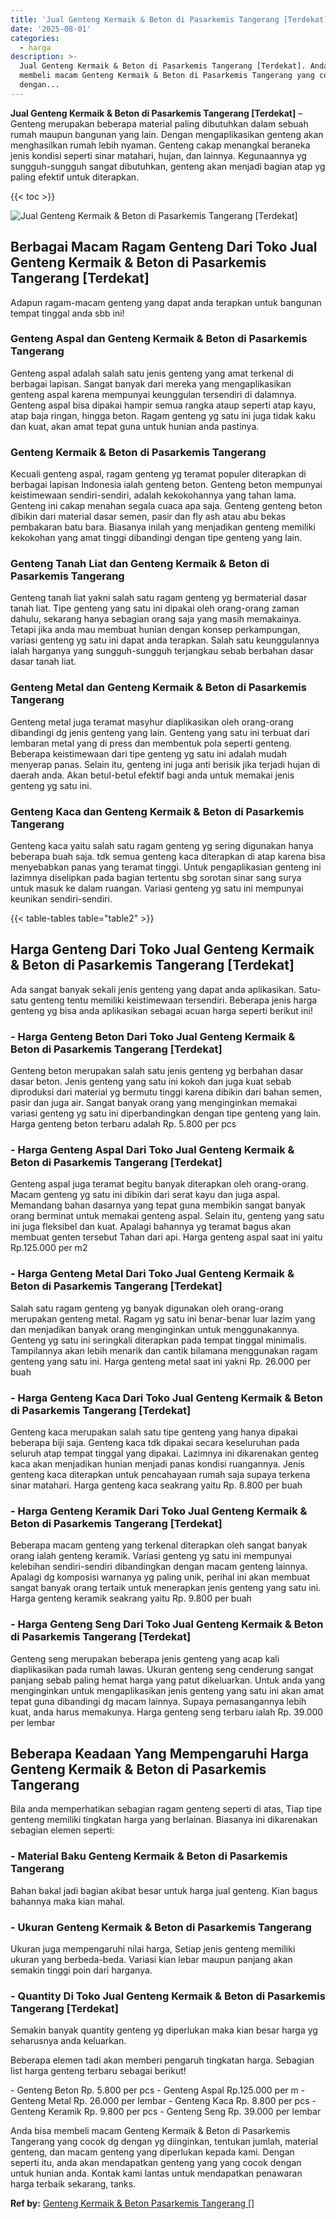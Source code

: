 ```yaml
---
title: 'Jual Genteng Kermaik & Beton di Pasarkemis Tangerang [Terdekat]'
date: '2025-08-01'
categories:
  - harga
description: >-
  Jual Genteng Kermaik & Beton di Pasarkemis Tangerang [Terdekat]. Anda bisa
  membeli macam Genteng Kermaik & Beton di Pasarkemis Tangerang yang cocok dg
  dengan...
---
```


**Jual Genteng Kermaik & Beton di Pasarkemis Tangerang \[Terdekat\]** – Genteng merupakan beberapa material paling dibutuhkan dalam sebuah rumah maupun bangunan yang lain. Dengan mengaplikasikan genteng akan menghasilkan rumah lebih nyaman. Genteng cakap menangkal beraneka jenis kondisi seperti sinar matahari, hujan, dan lainnya. Kegunaannya yg sungguh-sungguh sangat dibutuhkan, genteng akan menjadi bagian atap yg paling efektif untuk diterapkan.

{{< toc >}}

![Jual Genteng Kermaik & Beton di Pasarkemis Tangerang [Terdekat]](/images/genteng-minimalis-murah18.png)

## Berbagai Macam Ragam Genteng Dari Toko Jual Genteng Kermaik & Beton di Pasarkemis Tangerang \[Terdekat\]

Adapun ragam-macam genteng yang dapat anda terapkan untuk bangunan tempat tinggal anda sbb ini!

### Genteng Aspal dan Genteng Kermaik & Beton di Pasarkemis Tangerang

Genteng aspal adalah salah satu jenis genteng yang amat terkenal di berbagai lapisan. Sangat banyak dari mereka yang mengaplikasikan genteng aspal karena mempunyai keunggulan tersendiri di dalamnya. Genteng aspal bisa dipakai hampir semua rangka ataup seperti atap kayu, atap baja ringan, hingga beton. Ragam genteng yg satu ini juga tidak kaku dan kuat, akan amat tepat guna untuk hunian anda pastinya.

### Genteng Kermaik & Beton di Pasarkemis Tangerang

Kecuali genteng aspal, ragam genteng yg teramat populer diterapkan di berbagai lapisan Indonesia ialah genteng beton. Genteng beton mempunyai keistimewaan sendiri-sendiri, adalah kekokohannya yang tahan lama. Genteng ini cakap menahan segala cuaca apa saja. Genteng genteng beton dibikin dari material dasar semen, pasir dan fly ash atau abu bekas pembakaran batu bara. Biasanya inilah yang menjadikan genteng memiliki kekokohan yang amat tinggi dibandingi dengan tipe genteng yang lain.

### Genteng Tanah Liat dan Genteng Kermaik & Beton di Pasarkemis Tangerang

Genteng tanah liat yakni salah satu ragam genteng yg bermaterial dasar tanah liat. Tipe genteng yang satu ini dipakai oleh orang-orang zaman dahulu, sekarang hanya sebagian orang saja yang masih memakainya. Tetapi jika anda mau membuat hunian dengan konsep perkampungan, variasi genteng yg satu ini dapat anda terapkan. Salah satu keunggulannya ialah harganya yang sungguh-sungguh terjangkau sebab berbahan dasar dasar tanah liat.

### Genteng Metal dan Genteng Kermaik & Beton di Pasarkemis Tangerang

Genteng metal juga teramat masyhur diaplikasikan oleh orang-orang dibandingi dg jenis genteng yang lain. Genteng yang satu ini terbuat dari lembaran metal yang di press dan membentuk pola seperti genteng. Beberapa keistimewaan dari tipe genteng yg satu ini adalah mudah menyerap panas. Selain itu, genteng ini juga anti berisik jika terjadi hujan di daerah anda. Akan betul-betul efektif bagi anda untuk memakai jenis genteng yg satu ini.

### Genteng Kaca dan Genteng Kermaik & Beton di Pasarkemis Tangerang

Genteng kaca yaitu salah satu ragam genteng yg sering digunakan hanya beberapa buah saja. tdk semua genteng kaca diterapkan di atap karena bisa menyebabkan panas yang teramat tinggi. Untuk pengaplikasian genteng ini lazimnya diselipkan pada bagian tertentu sbg sorotan sinar sang surya untuk masuk ke dalam ruangan. Variasi genteng yg satu ini mempunyai keunikan sendiri-sendiri.

{{< table-tables table="table2" >}}

## Harga Genteng Dari Toko Jual Genteng Kermaik & Beton di Pasarkemis Tangerang \[Terdekat\]

Ada sangat banyak sekali jenis genteng yang dapat anda aplikasikan. Satu-satu genteng tentu memiliki keistimewaan tersendiri. Beberapa jenis harga genteng yg bisa anda aplikasikan sebagai acuan harga seperti berikut ini!

### \- Harga Genteng Beton Dari Toko Jual Genteng Kermaik & Beton di Pasarkemis Tangerang \[Terdekat\]

Genteng beton merupakan salah satu jenis genteng yg berbahan dasar dasar beton. Jenis genteng yang satu ini kokoh dan juga kuat sebab diproduksi dari material yg bermutu tinggi karena dibikin dari bahan semen, pasir dan juga air. Sangat banyak orang yang menginginkan memakai variasi genteng yg satu ini diperbandingkan dengan tipe genteng yang lain. Harga genteng beton terbaru adalah Rp. 5.800 per pcs

### \- Harga Genteng Aspal Dari Toko Jual Genteng Kermaik & Beton di Pasarkemis Tangerang \[Terdekat\]

Genteng aspal juga teramat begitu banyak diterapkan oleh orang-orang. Macam genteng yg satu ini dibikin dari serat kayu dan juga aspal. Memandang bahan dasarnya yang tepat guna membikin sangat banyak orang berminat untuk memakai genteng aspal. Selain itu, genteng yang satu ini juga fleksibel dan kuat. Apalagi bahannya yg teramat bagus akan membuat genten tersebut Tahan dari api. Harga genteng aspal saat ini yaitu Rp.125.000 per m2

### \- Harga Genteng Metal Dari Toko Jual Genteng Kermaik & Beton di Pasarkemis Tangerang \[Terdekat\]

Salah satu ragam genteng yg banyak digunakan oleh orang-orang merupakan genteng metal. Ragam yg satu ini benar-benar luar lazim yang dan menjadikan banyak orang menginginkan untuk menggunakannya. Genteng yg satu ini seringkali diterapkan pada tempat tinggal minimalis. Tampilannya akan lebih menarik dan cantik bilamana menggunakan ragam genteng yang satu ini. Harga genteng metal saat ini yakni Rp. 26.000 per buah

### \- Harga Genteng Kaca Dari Toko Jual Genteng Kermaik & Beton di Pasarkemis Tangerang \[Terdekat\]

Genteng kaca merupakan salah satu tipe genteng yang hanya dipakai beberapa biji saja. Genteng kaca tdk dipakai secara keseluruhan pada seluruh atap tempat tinggal yang dipakai. Lazimnya ini dikarenakan genteg kaca akan menjadikan hunian menjadi panas kondisi ruangannya. Jenis genteng kaca diterapkan untuk pencahayaan rumah saja supaya terkena sinar matahari. Harga genteng kaca seakrang yaitu Rp. 8.800 per buah

### \- Harga Genteng Keramik Dari Toko Jual Genteng Kermaik & Beton di Pasarkemis Tangerang \[Terdekat\]

Beberapa macam genteng yang terkenal diterapkan oleh sangat banyak orang ialah genteng keramik. Variasi genteng yg satu ini mempunyai kelebihan sendiri-sendiri dibandingkan dengan macam genteng lainnya. Apalagi dg komposisi warnanya yg paling unik, perihal ini akan membuat sangat banyak orang tertaik untuk menerapkan jenis genteng yang satu ini. Harga genteng keramik seakrang yaitu Rp. 9.800 per buah

### \- Harga Genteng Seng Dari Toko Jual Genteng Kermaik & Beton di Pasarkemis Tangerang \[Terdekat\]

Genteng seng merupakan beberapa jenis genteng yang acap kali diaplikasikan pada rumah lawas. Ukuran genteng seng cenderung sangat panjang sebab paling hemat harga yang patut dikeluarkan. Untuk anda yang menginginkan untuk mengaplikasikan jenis genteng yang satu ini akan amat tepat guna dibandingi dg macam lainnya. Supaya pemasangannya lebih kuat, anda harus memakunya. Harga genteng seng terbaru ialah Rp. 39.000 per lembar

## Beberapa Keadaan Yang Mempengaruhi Harga Genteng Kermaik & Beton di Pasarkemis Tangerang

Bila anda memperhatikan sebagian ragam genteng seperti di atas, Tiap tipe genteng memiliki tingkatan harga yang berlainan. Biasanya ini dikarenakan sebagian elemen seperti:

### \- Material Baku Genteng Kermaik & Beton di Pasarkemis Tangerang

Bahan bakal jadi bagian akibat besar untuk harga jual genteng. Kian bagus bahannya maka kian mahal.

### \- Ukuran Genteng Kermaik & Beton di Pasarkemis Tangerang

Ukuran juga mempengaruhi nilai harga, Setiap jenis genteng memiliki ukuran yang berbeda-beda. Variasi kian lebar maupun panjang akan semakin tinggi poin dari harganya.

### \- Quantity Di Toko Jual Genteng Kermaik & Beton di Pasarkemis Tangerang \[Terdekat\]

Semakin banyak quantity genteng yg diperlukan maka kian besar harga yg seharusnya anda keluarkan.

Beberapa elemen tadi akan memberi pengaruh tingkatan harga. Sebagian list harga genteng terbaru sebagai berikut!

\- Genteng Beton Rp. 5.800 per pcs - Genteng Aspal Rp.125.000 per m - Genteng Metal Rp. 26.000 per lembar - Genteng Kaca Rp. 8.800 per pcs - Genteng Keramik Rp. 9.800 per pcs - Genteng Seng Rp. 39.000 per lembar

Anda bisa membeli macam Genteng Kermaik & Beton di Pasarkemis Tangerang yang cocok dg dengan yg diinginkan, tentukan jumlah, material genteng, dan macam genteng yang diperlukan kepada kami. Dengan seperti itu, anda akan mendapatkan genteng yang yang cocok dengan untuk hunian anda. Kontak kami lantas untuk mendapatkan penawaran harga terbaik sekarang, tanks.

**Ref by:**  [Genteng Kermaik & Beton  Pasarkemis Tangerang []](https://id.wikipedia.org/wiki/Genteng)

